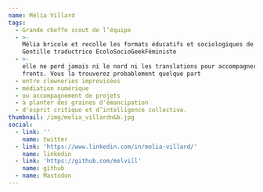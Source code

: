 ```yaml
---
name: Mélia Villard
tags:
  - Grande cheffe scout de l’équipe
  - >-
    Mélia bricole et recolle les formats éducatifs et sociologiques de la MYNE.
    Gentille traductrice EcoloSocioGeekFéministe
  - >-
    elle ne perd jamais ni le nord ni les translations pour accompagner tous les
    fronts. Vous la trouverez probablement quelque part
  - entre clowneries improvisées
  - médiation numérique
  - ou accompagnement de projets
  - à planter des graines d'émancipation
  - d'esprit critique et d’intelligence collective.
thumbnail: /img/melia_villardn&b.jpg
social:
  - link: ''
    name: twitter
  - link: 'https://www.linkedin.com/in/melia-villard/'
    name: linkedin
  - link: 'https://github.com/melvill'
    name: github
  - name: Mastodon
---
```



